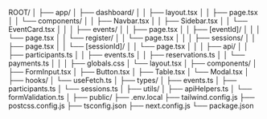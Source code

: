 ROOT/
│
├── app/
│ ├── dashboard/
│ │ ├── layout.tsx
│ │ ├── page.tsx
│ │ └── components/
│ │ ├── Navbar.tsx
│ │ ├── Sidebar.tsx
│ │ └── EventCard.tsx
│ │
│ ├── events/
│ │ ├── page.tsx
│ │ ├── [eventId]/
│ │ │ └── page.tsx
│ │ └── register/
│ │ └── page.tsx
│ │
│ ├── sessions/
│ │ ├── page.tsx
│ │ └── [sessionId]/
│ │ └── page.tsx
│ │
│ ├── api/
│ │ ├── participants.ts
│ │ ├── events.ts
│ │ ├── reservations.ts
│ │ └── payments.ts
│ │
│ ├── globals.css
│ └── layout.tsx
│
├── components/
│ ├── FormInput.tsx
│ ├── Button.tsx
│ ├── Table.tsx
│ └── Modal.tsx
│
├── hooks/
│ └── useFetch.ts
│
├── types/
│ ├── events.ts
│ ├── participants.ts
│ └── sessions.ts
│
├── utils/
│ ├── apiHelpers.ts
│ └── formValidation.ts
│
├── public/
├── .env.local
├── tailwind.config.js
├── postcss.config.js
├── tsconfig.json
├── next.config.js
└── package.json

